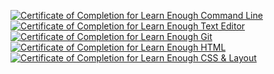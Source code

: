 <a href="https://www.learnenough.com/certificates/Sophie"><img src="https://www.learnenough.com/certificates/Sophie/command-line-tutorial.svg" alt="Certificate of Completion for Learn Enough Command Line"></a><a href="https://www.learnenough.com/certificates/Sophie"><img src="https://www.learnenough.com/certificates/Sophie/text-editor-tutorial.svg" alt="Certificate of Completion for Learn Enough Text Editor"></a><a href="https://www.learnenough.com/certificates/Sophie"><img src="https://www.learnenough.com/certificates/Sophie/git-tutorial.svg" alt="Certificate of Completion for Learn Enough Git"></a><a href="https://www.learnenough.com/certificates/Sophie"><img src="https://www.learnenough.com/certificates/Sophie/html-tutorial.svg" alt="Certificate of Completion for Learn Enough HTML"></a><a href="https://www.learnenough.com/certificates/Sophie"><img src="https://www.learnenough.com/certificates/Sophie/css-and-layout-tutorial.svg" alt="Certificate of Completion for Learn Enough CSS &amp; Layout"></a>
